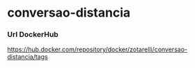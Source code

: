 # conversao-distancia

### Url DockerHub

https://hub.docker.com/repository/docker/zotarelli/conversao-distancia/tags
